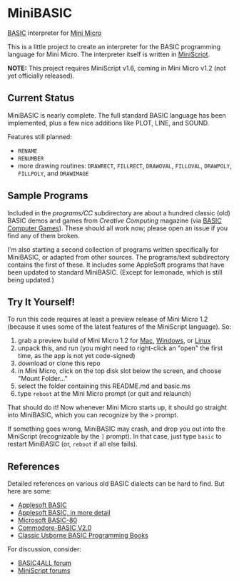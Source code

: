 # MiniBASIC
[BASIC](https://en.wikipedia.org/wiki/BASIC) interpreter for [Mini Micro](https:miniscript.org/MiniMicro/)


This is a little project to create an interpreter for the BASIC programming language for Mini Micro.  The interpreter itself is written in [MiniScript](https://miniscript.org).

**NOTE:** This project requires MiniScript v1.6, coming in Mini Micro v1.2 (not yet officially released).

## Current Status ##

MiniBASIC is nearly complete.  The full standard BASIC language has been implemented, plus a few nice additions like PLOT, LINE, and SOUND.

Features still planned:
  - `RENAME`
  - `RENUMBER`
  - more drawing routines: `DRAWRECT`, `FILLRECT`, `DRAWOVAL`, `FILLOVAL`, `DRAWPOLY`, `FILLPOLY`, and `DRAWIMAGE`

## Sample Programs

Included in the _programs/CC_ subdirectory are about a hundred classic (old) BASIC demos and games from _Creative Computing_ magazine (via [BASIC Computer Games](https://en.wikipedia.org/wiki/BASIC_Computer_Games)).  These should all work now; please open an issue if you find any of them broken.

I'm also starting a second collection of programs written specifically for MiniBASIC, or adapted from other sources.  The programs/text subdirectory contains the first of these.  It includes some AppleSoft programs that have been updated to standard MiniBASIC.  (Except for lemonade, which is still being updated.)

## Try It Yourself!

To run this code requires at least a preview release of Mini Micro 1.2 (because it uses some of the latest features of the MiniScript language).  So:

1. grab a preview build of Mini Micro 1.2 for [Mac](https://miniscript.org/MiniMicro/preview/minimicro-mac.zip), [Windows](https://miniscript.org/MiniMicro/preview/minimicro-win.zip), or [Linux](https://miniscript.org/MiniMicro/preview/minimicro-linux.tar.gz)
2. unpack this, and run (you might need to right-click an "open" the first time, as the app is not yet code-signed)
3. download or clone this repo
4. in Mini Micro, click on the top disk slot below the screen, and choose "Mount Folder..."
5. select the folder containing this README.md and basic.ms
6. type `reboot` at the Mini Micro prompt (or quit and relaunch)

That should do it!  Now whenever Mini Micro starts up, it should go straight into MiniBASIC, which you can recognize by the `>` prompt.

If something goes wrong, MiniBASIC may crash, and drop you out into the MiniScript (recognizable by the `]` prompt).  In that case, just type `basic` to restart MiniBASIC (or, `reboot` if all else fails).

## References

Detailed references on various old BASIC dialects can be hard to find.  But here are some:

- [Applesoft BASIC](https://www.calormen.com/jsbasic/reference.html)
- [Applesoft BASIC, in more detail](https://mirrors.apple2.org.za/Apple%20II%20Documentation%20Project/Software/Languages/Applesoft%20BASIC/Manuals/Applesoft%20II%20BASIC%20Programming%20Reference%20Manual.pdf)
- [Microsoft BASIC-80](https://usermanual.wiki/Document/BASIC8028MBASIC29ReferenceManual.204768585/view)
- [Commodore-BASIC V2.0](https://www.c64-wiki.com/wiki/C64-Commands)
- [Classic Usborne BASIC Programming Books](https://usborne.com/us/books/computer-and-coding-books)

For discussion, consider:

- [BASIC4ALL forum](http://basic4all.epizy.com/index.php)
- [MiniScript forums](https://forums.miniscript.org/)

